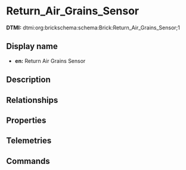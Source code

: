 # Return_Air_Grains_Sensor
**DTMI:** dtmi:org:brickschema:schema:Brick:Return_Air_Grains_Sensor;1
## Display name
- **en:** Return Air Grains Sensor
## Description
## Relationships
## Properties
## Telemetries
## Commands
